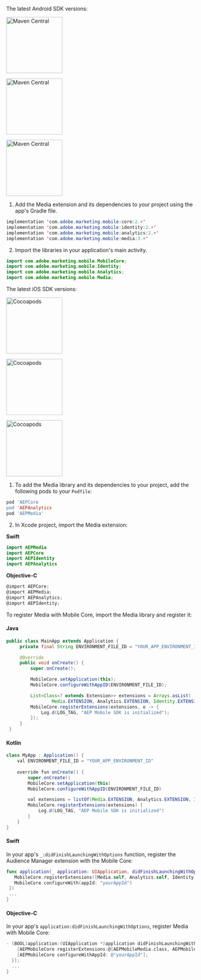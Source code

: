 <Variant platform="android" task="add" repeat="9"/>

The latest Android SDK versions:

[<img src="https://img.shields.io/maven-central/v/com.adobe.marketing.mobile/core.svg?logo=android&logoColor=white&label=core&style=flat-square" alt="Maven Central" style="width:150px"/>](https://mvnrepository.com/artifact/com.adobe.marketing.mobile/core)

[<img src="https://img.shields.io/maven-central/v/com.adobe.marketing.mobile/analytics.svg?logo=android&logoColor=white&label=analytics&style=flat-square" alt="Maven Central" style="width:150px"/>](https://mvnrepository.com/artifact/com.adobe.marketing.mobile/analytics)

[<img src="https://img.shields.io/maven-central/v/com.adobe.marketing.mobile/media.svg?logo=android&logoColor=white&label=media&style=flat-square" alt="Maven Central" style="width:150px"/>](https://mvnrepository.com/artifact/com.adobe.marketing.mobile/media)

1. Add the Media extension and its dependencies to your project using the app's Gradle file.

```java
implementation 'com.adobe.marketing.mobile:core:2.+'
implementation 'com.adobe.marketing.mobile:identity:2.+'
implementation 'com.adobe.marketing.mobile:analytics:2.+'
implementation 'com.adobe.marketing.mobile:media:3.+'
```

2. Import the libraries in your application's main activity.

```java
import com.adobe.marketing.mobile.MobileCore;
import com.adobe.marketing.mobile.Identity;
import com.adobe.marketing.mobile.Analytics;
import com.adobe.marketing.mobile.Media;
```

<Variant platform="ios" task="add" repeat="11"/>

The latest iOS SDK versions:

[<img src="https://img.shields.io/cocoapods/v/AEPCore.svg?color=orange&label=AEPCore&logo=apple&logoColor=white&style=flat-square" alt="Cocoapods" style="width:150px"/>](https://cocoapods.org/pods/AEPCore)

[<img src="https://img.shields.io/cocoapods/v/AEPAnalytics.svg?color=orange&label=AEPAnalytics&logo=apple&logoColor=white&style=flat-square" alt="Cocoapods" style="width:150px"/>](https://cocoapods.org/pods/AEPAnalytics)

[<img src="https://img.shields.io/cocoapods/v/AEPMedia.svg?color=orange&label=AEPMedia&logo=apple&logoColor=white&style=flat-square" alt="Cocoapods" style="width:150px"/>](https://cocoapods.org/pods/AEPMedia)

1. To add the Media library and its dependencies to your project, add the following pods to your `Podfile`:

```ruby
pod 'AEPCore
pod 'AEPAnalytics
pod 'AEPMedia'
```

2. In Xcode project, import the Media extension:

**Swift**

```swift
import AEPMedia
import AEPCore
import AEPIdentity
import AEPAnalytics
```

**Objective-C**

```objectivec
@import AEPCore;
@import AEPMedia;
@import AEPAnalytics;
@import AEPIdentity;
```

<Variant platform="android" task="register" repeat="3"/>

To register Media with Mobile Core, import the Media library and register it:

#### Java

```java
public class MainApp extends Application {
     private final String ENVIRONMENT_FILE_ID = "YOUR_APP_ENVIRONMENT_ID";

     @Override
     public void onCreate() {
         super.onCreate();

         MobileCore.setApplication(this);
         MobileCore.configureWithAppID(ENVIRONMENT_FILE_ID);

         List<Class<? extends Extension>> extensions = Arrays.asList(
                 Media.EXTENSION, Analytics.EXTENSION, Identity.EXTENSION);
         MobileCore.registerExtensions(extensions, o -> {
             Log.d(LOG_TAG, "AEP Mobile SDK is initialized");
         });
     }
 }
```

#### Kotlin

```java
class MyApp : Application() {
    val ENVIRONMENT_FILE_ID = "YOUR_APP_ENVIRONMENT_ID"
    
    override fun onCreate() {
        super.onCreate()
        MobileCore.setApplication(this)
        MobileCore.configureWithAppID(ENVIRONMENT_FILE_ID)

        val extensions = listOf(Media.EXTENSION, Analytics.EXTENSION, Identity.EXTENSION)
        MobileCore.registerExtensions(extensions) {
            Log.d(LOG_TAG, "AEP Mobile SDK is initialized")
        }
    }
}
```

<Variant platform="ios" task="register" repeat="6"/>

#### Swift

In your app's `_:didFinishLaunchingWithOptions` function, register the Audience Manager extension with the Mobile Core:

```swift
func application(_ application: UIApplication, didFinishLaunchingWithOptions launchOptions: [UIApplication.LaunchOptionsKey: Any]?) -> Bool {
   MobileCore.registerExtensions([Media.self, Analytics.self, Identity.self], {
   MobileCore.configureWith(appId: "yourAppId")
 })  
 ...
}
```

#### Objective-C

In your app's `application:didFinishLaunchingWithOptions`, register Media with Mobile Core:

```objectivec
- (BOOL)application:(UIApplication *)application didFinishLaunchingWithOptions:(NSDictionary *)launchOptions {
    [AEPMobileCore registerExtensions:@[AEPMobileMedia.class, AEPMobileAnalytics.class, AEPMobileIdentity.class] completion:^{
    [AEPMobileCore configureWithAppId: @"yourAppId"];
  }];
  ...
}
```
